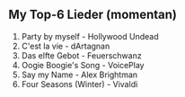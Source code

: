 ## My Top-6 Lieder (momentan)
1. Party by myself - Hollywood Undead
1. C'est la vie - dArtagnan
1. Das elfte Gebot - Feuerschwanz
1. Oogie Boogie's Song - VoicePlay
1. Say my Name - Alex Brightman
1. Four Seasons (Winter) - Vivaldi
